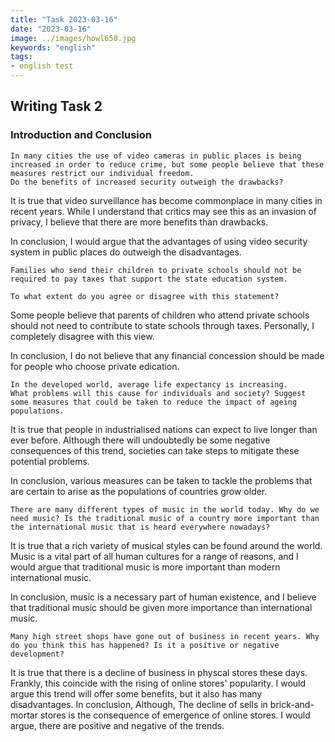 ```yaml
---
title: "Task 2023-03-16"
date: "2023-03-16"
image: ../images/howl650.jpg
keywords: "english"
tags:
- english test
---
```

## Writing Task 2

### Introduction and Conclusion
```
In many cities the use of video cameras in public places is being increased in order to reduce crime, but some people believe that these measures restrict our individual freedom.
Do the benefits of increased security outweigh the drawbacks?
```

It is true that video surveillance has become commonplace in many cities in recent years. While I understand that critics may see this as an invasion of privacy, I believe that there are more benefits than drawbacks.

In conclusion, I would argue that the advantages of using video security system in public places do outweigh the disadvantages.


```
Families who send their children to private schools should not be required to pay taxes that support the state education system.

To what extent do you agree or disagree with this statement?
```

Some people believe that parents of children who attend private schools should not need to contribute to state schools through taxes. Personally, I completely disagree with this view.

In conclusion, I do not believe that any financial concession should be made for people who choose private edication.

```
In the developed world, average life expectancy is increasing.
What problems will this cause for individuals and society? Suggest some measures that could be taken to reduce the impact of ageing populations.
```

It is true that people in industrialised nations can expect to live longer than ever before. Although there will undoubtedly be some negative consequences of this trend, societies can take steps to mitigate these potential problems.

In conclusion, various measures can be taken to tackle the problems that are certain to arise as the populations of countries grow older.

```
There are many different types of music in the world today. Why do we need music? Is the traditional music of a country more important than the international music that is heard everywhere nowadays?
```

It is true that a rich variety of musical styles can be found around the world. Music is a vital part of all human cultures for a range of reasons, and I would argue that traditional music is more important than modern international music.

In conclusion, music is a necessary part of human existence, and I believe that traditional music should be given more importance than international music.


```
Many high street shops have gone out of business in recent years. Why do you think this has happened? Is it a positive or negative development?
```
It is true that there is a decline of business in physcal stores these days. Frankly, this coincide with the rising of online stores' popularity. I would argue this trend will offer some benefits, but it also has many disadvantages.
In conclusion, Although, The decline of sells in brick-and-mortar stores is the consequence of emergence of online stores. I would argue, there are positive and negative of the trends.
